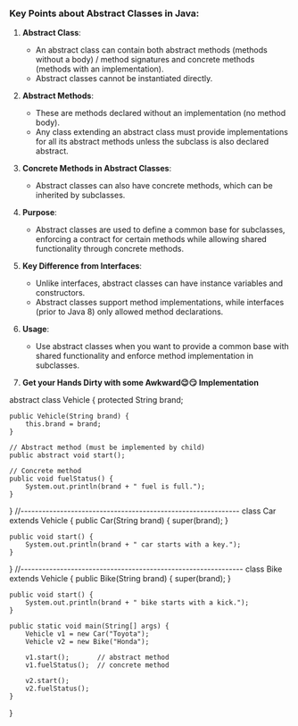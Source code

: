 ### Key Points about Abstract Classes in Java:

1. **Abstract Class**: 
   - An abstract class can contain both abstract methods (methods without a body) / method signatures and concrete methods (methods with an implementation).
   - Abstract classes cannot be instantiated directly.

2. **Abstract Methods**:
   - These are methods declared without an implementation (no method body).
   - Any class extending an abstract class must provide implementations for all its abstract methods unless the subclass is also declared abstract.

3. **Concrete Methods in Abstract Classes**:
   - Abstract classes can also have concrete methods, which can be inherited by subclasses.

4. **Purpose**:
   - Abstract classes are used to define a common base for subclasses, enforcing a contract for certain methods while allowing shared functionality through concrete methods.

5. **Key Difference from Interfaces**:
   - Unlike interfaces, abstract classes can have instance variables and constructors.
   - Abstract classes support method implementations, while interfaces (prior to Java 8) only allowed method declarations.

6. **Usage**:
   - Use abstract classes when you want to provide a common base with shared functionality and enforce method implementation in subclasses.


7. **Get your Hands Dirty with some Awkward😉😏 Implementation**

abstract class Vehicle {
    protected String brand;

    public Vehicle(String brand) {
        this.brand = brand;
    }

    // Abstract method (must be implemented by child)
    public abstract void start();

    // Concrete method
    public void fuelStatus() {
        System.out.println(brand + " fuel is full.");
    }
}
//-------------------------------------------------------------
class Car extends Vehicle {
    public Car(String brand) {
        super(brand);
    }

    public void start() {
        System.out.println(brand + " car starts with a key.");
    }
}
//--------------------------------------------------------------
class Bike extends Vehicle {
    public Bike(String brand) {
        super(brand);
    }

    public void start() {
        System.out.println(brand + " bike starts with a kick.");
    }

    public static void main(String[] args) {
        Vehicle v1 = new Car("Toyota");
        Vehicle v2 = new Bike("Honda");

        v1.start();       // abstract method
        v1.fuelStatus();  // concrete method

        v2.start();
        v2.fuelStatus();
    }
}

